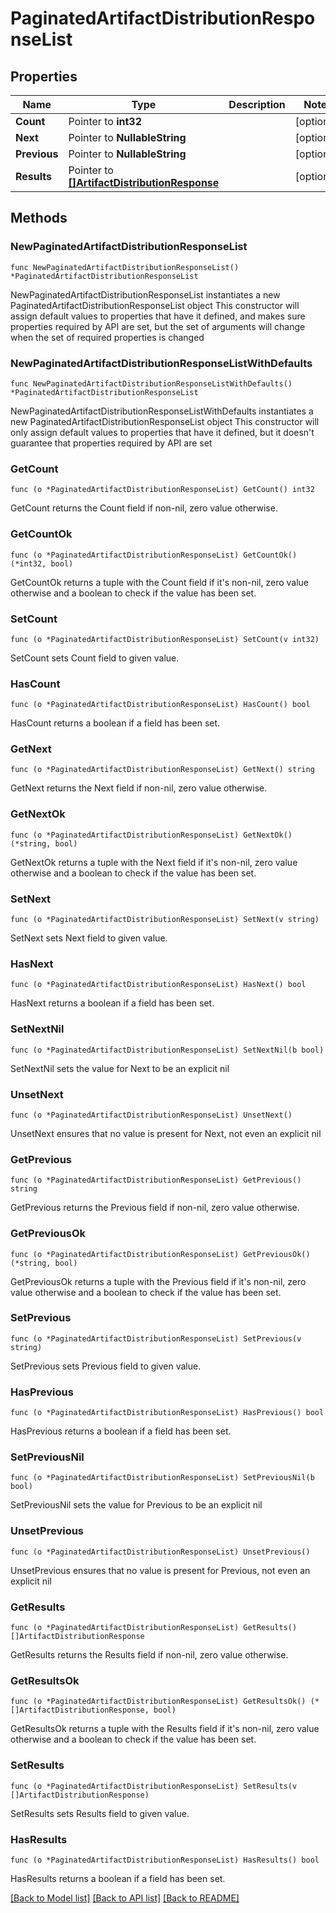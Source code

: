# PaginatedArtifactDistributionResponseList

## Properties

Name | Type | Description | Notes
------------ | ------------- | ------------- | -------------
**Count** | Pointer to **int32** |  | [optional] 
**Next** | Pointer to **NullableString** |  | [optional] 
**Previous** | Pointer to **NullableString** |  | [optional] 
**Results** | Pointer to [**[]ArtifactDistributionResponse**](ArtifactDistributionResponse.md) |  | [optional] 

## Methods

### NewPaginatedArtifactDistributionResponseList

`func NewPaginatedArtifactDistributionResponseList() *PaginatedArtifactDistributionResponseList`

NewPaginatedArtifactDistributionResponseList instantiates a new PaginatedArtifactDistributionResponseList object
This constructor will assign default values to properties that have it defined,
and makes sure properties required by API are set, but the set of arguments
will change when the set of required properties is changed

### NewPaginatedArtifactDistributionResponseListWithDefaults

`func NewPaginatedArtifactDistributionResponseListWithDefaults() *PaginatedArtifactDistributionResponseList`

NewPaginatedArtifactDistributionResponseListWithDefaults instantiates a new PaginatedArtifactDistributionResponseList object
This constructor will only assign default values to properties that have it defined,
but it doesn't guarantee that properties required by API are set

### GetCount

`func (o *PaginatedArtifactDistributionResponseList) GetCount() int32`

GetCount returns the Count field if non-nil, zero value otherwise.

### GetCountOk

`func (o *PaginatedArtifactDistributionResponseList) GetCountOk() (*int32, bool)`

GetCountOk returns a tuple with the Count field if it's non-nil, zero value otherwise
and a boolean to check if the value has been set.

### SetCount

`func (o *PaginatedArtifactDistributionResponseList) SetCount(v int32)`

SetCount sets Count field to given value.

### HasCount

`func (o *PaginatedArtifactDistributionResponseList) HasCount() bool`

HasCount returns a boolean if a field has been set.

### GetNext

`func (o *PaginatedArtifactDistributionResponseList) GetNext() string`

GetNext returns the Next field if non-nil, zero value otherwise.

### GetNextOk

`func (o *PaginatedArtifactDistributionResponseList) GetNextOk() (*string, bool)`

GetNextOk returns a tuple with the Next field if it's non-nil, zero value otherwise
and a boolean to check if the value has been set.

### SetNext

`func (o *PaginatedArtifactDistributionResponseList) SetNext(v string)`

SetNext sets Next field to given value.

### HasNext

`func (o *PaginatedArtifactDistributionResponseList) HasNext() bool`

HasNext returns a boolean if a field has been set.

### SetNextNil

`func (o *PaginatedArtifactDistributionResponseList) SetNextNil(b bool)`

 SetNextNil sets the value for Next to be an explicit nil

### UnsetNext
`func (o *PaginatedArtifactDistributionResponseList) UnsetNext()`

UnsetNext ensures that no value is present for Next, not even an explicit nil
### GetPrevious

`func (o *PaginatedArtifactDistributionResponseList) GetPrevious() string`

GetPrevious returns the Previous field if non-nil, zero value otherwise.

### GetPreviousOk

`func (o *PaginatedArtifactDistributionResponseList) GetPreviousOk() (*string, bool)`

GetPreviousOk returns a tuple with the Previous field if it's non-nil, zero value otherwise
and a boolean to check if the value has been set.

### SetPrevious

`func (o *PaginatedArtifactDistributionResponseList) SetPrevious(v string)`

SetPrevious sets Previous field to given value.

### HasPrevious

`func (o *PaginatedArtifactDistributionResponseList) HasPrevious() bool`

HasPrevious returns a boolean if a field has been set.

### SetPreviousNil

`func (o *PaginatedArtifactDistributionResponseList) SetPreviousNil(b bool)`

 SetPreviousNil sets the value for Previous to be an explicit nil

### UnsetPrevious
`func (o *PaginatedArtifactDistributionResponseList) UnsetPrevious()`

UnsetPrevious ensures that no value is present for Previous, not even an explicit nil
### GetResults

`func (o *PaginatedArtifactDistributionResponseList) GetResults() []ArtifactDistributionResponse`

GetResults returns the Results field if non-nil, zero value otherwise.

### GetResultsOk

`func (o *PaginatedArtifactDistributionResponseList) GetResultsOk() (*[]ArtifactDistributionResponse, bool)`

GetResultsOk returns a tuple with the Results field if it's non-nil, zero value otherwise
and a boolean to check if the value has been set.

### SetResults

`func (o *PaginatedArtifactDistributionResponseList) SetResults(v []ArtifactDistributionResponse)`

SetResults sets Results field to given value.

### HasResults

`func (o *PaginatedArtifactDistributionResponseList) HasResults() bool`

HasResults returns a boolean if a field has been set.


[[Back to Model list]](../README.md#documentation-for-models) [[Back to API list]](../README.md#documentation-for-api-endpoints) [[Back to README]](../README.md)


